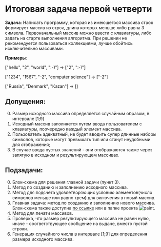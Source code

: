 # Итоговая задача первой четверти

**Задача**: Написать программу, которая из имеющегося массива строк формирует массив из строк, длина которых меньше либо равна 3 символа. Первоначальный массив можно ввести с клавиатуры, либо задать на старте выполнения алгоритма. При решении не рекомендуется пользоваться коллекциями, лучше обойтись исключительно массивами.

**Примеры**:

["hello", "2", "world", ":-)"] -> ["2", ":-)"]

["1234", "1567", "-2", "computer science"] -> ["-2"]

["Russia", "Denmark", "Kazan"] -> []

## Допущения:

0. Размер исходного массива определяется случайным образом, в интервале [1;9]
1. Исходный массив заполняется путем ввода пользователем с клавиатуры, поочередно каждый элемент массива. 
2. Пользователь адекватный, не будет вводить супер длинные наборы символов, которые могут превышать тип или станут неудобными для отображения; 
3. В случае ввода пустых значений - они отображаются также через запятую в исходном и результирующем массивах. 

## Подзадачи:
0. Блок-схема для решения главной задачи (пункт 3).
1. Метод по созданию и заполнению исходного массива. 
2. Метод для подсчета удовлетворяющих условию элементов(число символов меньше или равно трем) для включения в новый массив.
3. Главная задача: метод по созданию  и заполнению нового массива. 
Блок-схема также доступна [по ссылке](https://github.com/DariaPoklonskaia/Q1FinalTask/blob/main/MainTaskScheme.drawio.png) или в папке проекта ![paint](/Q1FinalTask/MainTaskScheme.drawio.png). 
4. Метод для печати массивов. 
5. Проверка, что размер результирующего массива не равен нулю, иначе - соответствующее сообщение на выдаче, вместо пустой строки.
6. Генерация случайного числа в интервале [1;9]  для определения размера исходного массива. 

